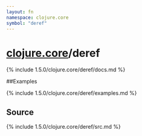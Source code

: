 ```yaml
---
layout: fn
namespace: clojure.core
symbol: "deref"
---
```


# [clojure.core](../)/deref

{% include 1.5.0/clojure.core/deref/docs.md %}

##Examples

{% include 1.5.0/clojure.core/deref/examples.md %}
## Source
{% include 1.5.0/clojure.core/deref/src.md %}


